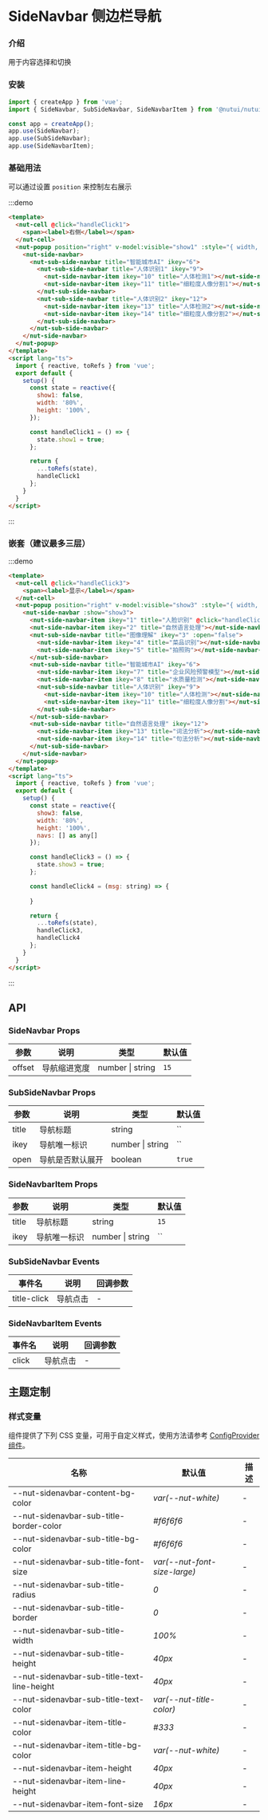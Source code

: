 # SideNavbar 侧边栏导航

### 介绍

用于内容选择和切换

### 安装

``` javascript
import { createApp } from 'vue';
import { SideNavbar, SubSideNavbar, SideNavbarItem } from '@nutui/nutui-taro';

const app = createApp();
app.use(SideNavbar);
app.use(SubSideNavbar);
app.use(SideNavbarItem);
```

### 基础用法

可以通过设置 `position` 来控制左右展示

:::demo

``` html
<template>
  <nut-cell @click="handleClick1">
    <span><label>右侧</label></span>
  </nut-cell>
  <nut-popup position="right" v-model:visible="show1" :style="{ width, height }">
    <nut-side-navbar>
      <nut-sub-side-navbar title="智能城市AI" ikey="6">
        <nut-sub-side-navbar title="人体识别1" ikey="9">
          <nut-side-navbar-item ikey="10" title="人体检测1"></nut-side-navbar-item>
          <nut-side-navbar-item ikey="11" title="细粒度人像分割1"></nut-side-navbar-item>
        </nut-sub-side-navbar>
        <nut-sub-side-navbar title="人体识别2" ikey="12">
          <nut-side-navbar-item ikey="13" title="人体检测2"></nut-side-navbar-item>
          <nut-side-navbar-item ikey="14" title="细粒度人像分割2"></nut-side-navbar-item>
        </nut-sub-side-navbar>
      </nut-sub-side-navbar>
    </nut-side-navbar>
  </nut-popup>
</template>
<script lang="ts">
  import { reactive, toRefs } from 'vue';
  export default {
    setup() {
      const state = reactive({
        show1: false,
        width: '80%',
        height: '100%',
      });

      const handleClick1 = () => {
        state.show1 = true;
      };

      return {
        ...toRefs(state),
        handleClick1
      };
    }
  }
</script>
```

:::

### 嵌套（建议最多三层）

:::demo

``` html
<template>
  <nut-cell @click="handleClick3">
    <span><label>显示</label></span>
  </nut-cell>
  <nut-popup position="right" v-model:visible="show3" :style="{ width, height }">
    <nut-side-navbar :show="show3">
      <nut-side-navbar-item ikey="1" title="人脸识别" @click="handleClick4('人脸识别')"></nut-side-navbar-item>
      <nut-side-navbar-item ikey="2" title="自然语言处理"></nut-side-navbar-item>
      <nut-sub-side-navbar title="图像理解" ikey="3" :open="false">
        <nut-side-navbar-item ikey="4" title="菜品识别"></nut-side-navbar-item>
        <nut-side-navbar-item ikey="5" title="拍照购"></nut-side-navbar-item>
      </nut-sub-side-navbar>
      <nut-sub-side-navbar title="智能城市AI" ikey="6">
        <nut-side-navbar-item ikey="7" title="企业风险预警模型"></nut-side-navbar-item>
        <nut-side-navbar-item ikey="8" title="水质量检测"></nut-side-navbar-item>
        <nut-sub-side-navbar title="人体识别" ikey="9">
          <nut-side-navbar-item ikey="10" title="人体检测"></nut-side-navbar-item>
          <nut-side-navbar-item ikey="11" title="细粒度人像分割"></nut-side-navbar-item>
        </nut-sub-side-navbar>
      </nut-sub-side-navbar>
      <nut-sub-side-navbar title="自然语言处理" ikey="12">
        <nut-side-navbar-item ikey="13" title="词法分析"></nut-side-navbar-item>
        <nut-side-navbar-item ikey="14" title="句法分析"></nut-side-navbar-item>
      </nut-sub-side-navbar>
    </nut-side-navbar>
  </nut-popup>
</template>
<script lang="ts">
  import { reactive, toRefs } from 'vue';
  export default {
    setup() {
      const state = reactive({
        show3: false,
        width: '80%',
        height: '100%',
        navs: [] as any[]
      });

      const handleClick3 = () => {
        state.show3 = true;
      };

      const handleClick4 = (msg: string) => {
        
      }

      return {
        ...toRefs(state),
        handleClick3,
        handleClick4
      };
    }
  }
</script>
```

:::

## API
### SideNavbar Props

| 参数                   | 说明                                                             | 类型    | 默认值 |
|------------------------|----------------------------------------------------------------|---------|------|
| offset                 | 导航缩进宽度                                                    | number \| string  | `15`

### SubSideNavbar Props

| 参数                   | 说明                                                             | 类型    | 默认值 |
|------------------------|----------------------------------------------------------------|---------|------|
| title                 | 导航标题                                                    | string  | ``
| ikey                 | 导航唯一标识                                                    | number \| string  | ``
| open                 | 导航是否默认展开                                                    | boolean  | `true`

### SideNavbarItem Props

| 参数                   | 说明                                                             | 类型    | 默认值 |
|------------------------|----------------------------------------------------------------|---------|------|
| title                 | 导航标题                                                    | string  | `15`
| ikey                 | 导航唯一标识                                                    | number \| string  | ``


### SubSideNavbar Events

| 事件名  | 说明     | 回调参数    |
|-------|----------|-------------|
| title-click | 导航点击 | - |

### SideNavbarItem Events

| 事件名  | 说明     | 回调参数    |
|-------|----------|-------------|
| click | 导航点击 | - |

## 主题定制

### 样式变量

组件提供了下列 CSS 变量，可用于自定义样式，使用方法请参考 [ConfigProvider 组件](#/zh-CN/component/configprovider)。

| 名称                                    | 默认值                     | 描述 |
| --------------------------------------- | -------------------------- | ---- |
| --nut-sidenavbar-content-bg-color| _var(--nut-white)_  | -  |
| --nut-sidenavbar-sub-title-border-color| _#f6f6f6_  | -  |
| --nut-sidenavbar-sub-title-bg-color| _#f6f6f6_  | -  |
| --nut-sidenavbar-sub-title-font-size| _var(--nut-font-size-large)_  | -  |
| --nut-sidenavbar-sub-title-radius| _0_  | -  |
| --nut-sidenavbar-sub-title-border| _0_  | -  |
| --nut-sidenavbar-sub-title-width| _100%_  | -  |
| --nut-sidenavbar-sub-title-height| _40px_  | -  |
| --nut-sidenavbar-sub-title-text-line-height| _40px_  | -  |
| --nut-sidenavbar-sub-title-text-color| _var(--nut-title-color)_  | -  |
| --nut-sidenavbar-item-title-color| _#333_  | -  |
| --nut-sidenavbar-item-title-bg-color| _var(--nut-white)_  | -  |
| --nut-sidenavbar-item-height| _40px_  | -  |
| --nut-sidenavbar-item-line-height| _40px_  | -  |
| --nut-sidenavbar-item-font-size| _16px_  | -  |


